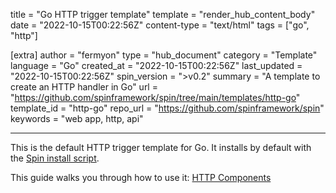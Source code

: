 title = "Go HTTP trigger template"
template = "render_hub_content_body"
date = "2022-10-15T00:22:56Z"
content-type = "text/html"
tags = ["go", "http"]

[extra]
author = "fermyon"
type = "hub_document"
category = "Template"
language = "Go"
created_at = "2022-10-15T00:22:56Z"
last_updated = "2022-10-15T00:22:56Z"
spin_version = ">v0.2"
summary =  "A template to create an HTTP handler in Go"
url = "https://github.com/spinframework/spin/tree/main/templates/http-go"
template_id = "http-go"
repo_url = "https://github.com/spinframework/spin"
keywords = "web app, http, api"

---

This is the default HTTP trigger template for Go. It installs by default with the [Spin install script](https://spinframework.dev/install#installing-spin).

This guide walks you through how to use it: [HTTP Components](https://spinframework.dev/go-components#http-components)